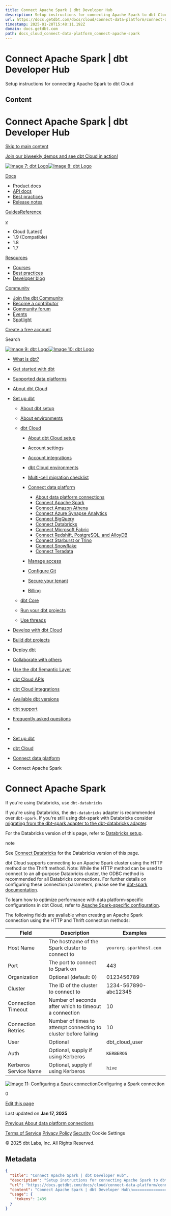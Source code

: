 ```yaml
---
title: Connect Apache Spark | dbt Developer Hub
description: Setup instructions for connecting Apache Spark to dbt Cloud
url: https://docs.getdbt.com/docs/cloud/connect-data-platform/connect-apache-spark#connect-databricks
timestamp: 2025-01-20T15:48:11.192Z
domain: docs.getdbt.com
path: docs_cloud_connect-data-platform_connect-apache-spark
---
```


# Connect Apache Spark | dbt Developer Hub


Setup instructions for connecting Apache Spark to dbt Cloud


## Content

Connect Apache Spark | dbt Developer Hub
===============            

[Skip to main content](https://docs.getdbt.com/docs/cloud/connect-data-platform/connect-apache-spark#__docusaurus_skipToContent_fallback)

[Join our biweekly demos and see dbt Cloud in action!](https://www.getdbt.com/resources/webinars/dbt-cloud-demos-with-experts/?utm_medium=i[%E2%80%A6]ly-demos_aw&utm_content=biweekly-demos____&utm_term=all_all__)

[![Image 7: dbt Logo](https://docs.getdbt.com/img/dbt-logo.svg)![Image 8: dbt Logo](https://docs.getdbt.com/img/dbt-logo-light.svg)](https://docs.getdbt.com/)

[Docs](https://docs.getdbt.com/docs/cloud/connect-data-platform/connect-apache-spark)

*   [Product docs](https://docs.getdbt.com/docs/introduction)
*   [API docs](https://docs.getdbt.com/docs/dbt-cloud-apis/overview)
*   [Best practices](https://docs.getdbt.com/best-practices)
*   [Release notes](https://docs.getdbt.com/docs/dbt-versions/dbt-cloud-release-notes)

[Guides](https://docs.getdbt.com/guides)[Reference](https://docs.getdbt.com/reference/references-overview)

[v](https://docs.getdbt.com/docs/cloud/connect-data-platform/connect-apache-spark)

*   Cloud (Latest)
*   1.9 (Compatible)
*   1.8
*   1.7

[Resources](https://docs.getdbt.com/docs/cloud/connect-data-platform/connect-apache-spark)

*   [Courses](https://learn.getdbt.com/)
*   [Best practices](https://docs.getdbt.com/best-practices)
*   [Developer blog](https://docs.getdbt.com/blog)

[Community](https://docs.getdbt.com/docs/cloud/connect-data-platform/connect-apache-spark)

*   [Join the dbt Community](https://docs.getdbt.com/community/join)
*   [Become a contributor](https://docs.getdbt.com/community/contribute)
*   [Community forum](https://docs.getdbt.com/community/forum)
*   [Events](https://docs.getdbt.com/community/events)
*   [Spotlight](https://docs.getdbt.com/community/spotlight)

[Create a free account](https://www.getdbt.com/signup/)

Search

[![Image 9: dbt Logo](https://docs.getdbt.com/img/dbt-logo.svg)![Image 10: dbt Logo](https://docs.getdbt.com/img/dbt-logo-light.svg)](https://docs.getdbt.com/)

*   [What is dbt?](https://docs.getdbt.com/docs/introduction)
*   [Get started with dbt](https://docs.getdbt.com/docs/get-started-dbt)
    
*   [Supported data platforms](https://docs.getdbt.com/docs/supported-data-platforms)
    
*   [About dbt Cloud](https://docs.getdbt.com/docs/cloud/about-cloud/dbt-cloud-features)
    
*   [Set up dbt](https://docs.getdbt.com/docs/about-setup)
    
    *   [About dbt setup](https://docs.getdbt.com/docs/about-setup)
    *   [About environments](https://docs.getdbt.com/docs/environments-in-dbt)
    *   [dbt Cloud](https://docs.getdbt.com/docs/cloud/about-cloud-setup)
        
        *   [About dbt Cloud setup](https://docs.getdbt.com/docs/cloud/about-cloud-setup)
        *   [Account settings](https://docs.getdbt.com/docs/cloud/account-settings)
        *   [Account integrations](https://docs.getdbt.com/docs/cloud/account-integrations)
        *   [dbt Cloud environments](https://docs.getdbt.com/docs/dbt-cloud-environments)
        *   [Multi-cell migration checklist](https://docs.getdbt.com/docs/cloud/migration)
        *   [Connect data platform](https://docs.getdbt.com/docs/cloud/connect-data-platform/about-connections)
            
            *   [About data platform connections](https://docs.getdbt.com/docs/cloud/connect-data-platform/about-connections)
            *   [Connect Apache Spark](https://docs.getdbt.com/docs/cloud/connect-data-platform/connect-apache-spark)
            *   [Connect Amazon Athena](https://docs.getdbt.com/docs/cloud/connect-data-platform/connect-amazon-athena)
            *   [Connect Azure Synapse Analytics](https://docs.getdbt.com/docs/cloud/connect-data-platform/connect-azure-synapse-analytics)
            *   [Connect BigQuery](https://docs.getdbt.com/docs/cloud/connect-data-platform/connect-bigquery)
            *   [Connect Databricks](https://docs.getdbt.com/docs/cloud/connect-data-platform/connect-databricks)
            *   [Connect Microsoft Fabric](https://docs.getdbt.com/docs/cloud/connect-data-platform/connect-microsoft-fabric)
            *   [Connect Redshift, PostgreSQL, and AlloyDB](https://docs.getdbt.com/docs/cloud/connect-data-platform/connect-redshift-postgresql-alloydb)
            *   [Connect Starburst or Trino](https://docs.getdbt.com/docs/cloud/connect-data-platform/connect-starburst-trino)
            *   [Connect Snowflake](https://docs.getdbt.com/docs/cloud/connect-data-platform/connect-snowflake)
            *   [Connect Teradata](https://docs.getdbt.com/docs/cloud/connect-data-platform/connect-teradata)
        *   [Manage access](https://docs.getdbt.com/docs/cloud/manage-access/about-user-access)
            
        *   [Configure Git](https://docs.getdbt.com/docs/cloud/git/git-configuration-in-dbt-cloud)
            
        *   [Secure your tenant](https://docs.getdbt.com/docs/cloud/secure/secure-your-tenant)
            
        *   [Billing](https://docs.getdbt.com/docs/cloud/billing)
    *   [dbt Core](https://docs.getdbt.com/docs/core/about-core-setup)
        
    *   [Run your dbt projects](https://docs.getdbt.com/docs/running-a-dbt-project/run-your-dbt-projects)
    *   [Use threads](https://docs.getdbt.com/docs/running-a-dbt-project/using-threads)
*   [Develop with dbt Cloud](https://docs.getdbt.com/docs/cloud/about-develop-dbt)
    
*   [Build dbt projects](https://docs.getdbt.com/docs/build/projects)
    
*   [Deploy dbt](https://docs.getdbt.com/docs/deploy/deployments)
    
*   [Collaborate with others](https://docs.getdbt.com/docs/collaborate/collaborate-with-others)
    
*   [Use the dbt Semantic Layer](https://docs.getdbt.com/docs/use-dbt-semantic-layer/dbt-sl)
    
*   [dbt Cloud APIs](https://docs.getdbt.com/docs/dbt-cloud-apis/overview)
    
*   [dbt Cloud integrations](https://docs.getdbt.com/docs/cloud-integrations/overview)
    
*   [Available dbt versions](https://docs.getdbt.com/docs/dbt-versions/core)
    
*   [dbt support](https://docs.getdbt.com/docs/dbt-support)
*   [Frequently asked questions](https://docs.getdbt.com/docs/faqs)
    

*   [](https://docs.getdbt.com/)
*   [Set up dbt](https://docs.getdbt.com/docs/about-setup)
*   [dbt Cloud](https://docs.getdbt.com/docs/cloud/about-cloud-setup)
*   [Connect data platform](https://docs.getdbt.com/docs/cloud/connect-data-platform/about-connections)
*   Connect Apache Spark

Connect Apache Spark
====================

If you're using Databricks, use `dbt-databricks`

If you're using Databricks, the `dbt-databricks` adapter is recommended over `dbt-spark`. If you're still using dbt-spark with Databricks consider [migrating from the dbt-spark adapter to the dbt-databricks adapter](https://docs.getdbt.com/guides/migrate-from-spark-to-databricks).

For the Databricks version of this page, refer to [Databricks setup](https://docs.getdbt.com/docs/cloud/connect-data-platform/connect-apache-spark#databricks-setup).

note

See [Connect Databricks](https://docs.getdbt.com/docs/cloud/connect-data-platform/connect-apache-spark#connect-databricks) for the Databricks version of this page.

dbt Cloud supports connecting to an Apache Spark cluster using the HTTP method or the Thrift method. Note: While the HTTP method can be used to connect to an all-purpose Databricks cluster, the ODBC method is recommended for all Databricks connections. For further details on configuring these connection parameters, please see the [dbt-spark documentation](https://github.com/dbt-labs/dbt-spark#configuring-your-profile).

To learn how to optimize performance with data platform-specific configurations in dbt Cloud, refer to [Apache Spark-specific configuration](https://docs.getdbt.com/reference/resource-configs/spark-configs).

The following fields are available when creating an Apache Spark connection using the HTTP and Thrift connection methods:

| Field | Description | Examples |
| --- | --- | --- |
| Host Name | The hostname of the Spark cluster to connect to | `yourorg.sparkhost.com` |
| Port | The port to connect to Spark on | 443 |
| Organization | Optional (default: 0) | 0123456789 |
| Cluster | The ID of the cluster to connect to | 1234-567890-abc12345 |
| Connection Timeout | Number of seconds after which to timeout a connection | 10 |
| Connection Retries | Number of times to attempt connecting to cluster before failing | 10 |
| User | Optional | dbt\_cloud\_user |
| Auth | Optional, supply if using Kerberos | `KERBEROS` |
| Kerberos Service Name | Optional, supply if using Kerberos | `hive` |

[![Image 11: Configuring a Spark connection](https://docs.getdbt.com/img/docs/dbt-cloud/cloud-configuring-dbt-cloud/spark-connection.png?v=2)](https://docs.getdbt.com/docs/cloud/connect-data-platform/connect-apache-spark#)Configuring a Spark connection

0

[Edit this page](https://github.com/dbt-labs/docs.getdbt.com/edit/current/website/docs/docs/cloud/connect-data-platform/connect-apache-spark.md)

Last updated on **Jan 17, 2025**

[Previous About data platform connections](https://docs.getdbt.com/docs/cloud/connect-data-platform/about-connections)

[Terms of Service](https://www.getdbt.com/terms-of-use/) [Privacy Policy](https://www.getdbt.com/cloud/privacy-policy/) [Security](https://www.getdbt.com/security/) Cookie Settings

[](https://twitter.com/getdbt "X")[](https://www.getdbt.com/community/join-the-community/ "Community Slack")[](https://github.com/dbt-labs/dbt-core "GitHub")

© 2025 dbt Labs, Inc. All Rights Reserved.

## Metadata

```json
{
  "title": "Connect Apache Spark | dbt Developer Hub",
  "description": "Setup instructions for connecting Apache Spark to dbt Cloud",
  "url": "https://docs.getdbt.com/docs/cloud/connect-data-platform/connect-apache-spark#connect-databricks",
  "content": "Connect Apache Spark | dbt Developer Hub\n===============            \n\n[Skip to main content](https://docs.getdbt.com/docs/cloud/connect-data-platform/connect-apache-spark#__docusaurus_skipToContent_fallback)\n\n[Join our biweekly demos and see dbt Cloud in action!](https://www.getdbt.com/resources/webinars/dbt-cloud-demos-with-experts/?utm_medium=i[%E2%80%A6]ly-demos_aw&utm_content=biweekly-demos____&utm_term=all_all__)\n\n[![Image 7: dbt Logo](https://docs.getdbt.com/img/dbt-logo.svg)![Image 8: dbt Logo](https://docs.getdbt.com/img/dbt-logo-light.svg)](https://docs.getdbt.com/)\n\n[Docs](https://docs.getdbt.com/docs/cloud/connect-data-platform/connect-apache-spark)\n\n*   [Product docs](https://docs.getdbt.com/docs/introduction)\n*   [API docs](https://docs.getdbt.com/docs/dbt-cloud-apis/overview)\n*   [Best practices](https://docs.getdbt.com/best-practices)\n*   [Release notes](https://docs.getdbt.com/docs/dbt-versions/dbt-cloud-release-notes)\n\n[Guides](https://docs.getdbt.com/guides)[Reference](https://docs.getdbt.com/reference/references-overview)\n\n[v](https://docs.getdbt.com/docs/cloud/connect-data-platform/connect-apache-spark)\n\n*   Cloud (Latest)\n*   1.9 (Compatible)\n*   1.8\n*   1.7\n\n[Resources](https://docs.getdbt.com/docs/cloud/connect-data-platform/connect-apache-spark)\n\n*   [Courses](https://learn.getdbt.com/)\n*   [Best practices](https://docs.getdbt.com/best-practices)\n*   [Developer blog](https://docs.getdbt.com/blog)\n\n[Community](https://docs.getdbt.com/docs/cloud/connect-data-platform/connect-apache-spark)\n\n*   [Join the dbt Community](https://docs.getdbt.com/community/join)\n*   [Become a contributor](https://docs.getdbt.com/community/contribute)\n*   [Community forum](https://docs.getdbt.com/community/forum)\n*   [Events](https://docs.getdbt.com/community/events)\n*   [Spotlight](https://docs.getdbt.com/community/spotlight)\n\n[Create a free account](https://www.getdbt.com/signup/)\n\nSearch\n\n[![Image 9: dbt Logo](https://docs.getdbt.com/img/dbt-logo.svg)![Image 10: dbt Logo](https://docs.getdbt.com/img/dbt-logo-light.svg)](https://docs.getdbt.com/)\n\n*   [What is dbt?](https://docs.getdbt.com/docs/introduction)\n*   [Get started with dbt](https://docs.getdbt.com/docs/get-started-dbt)\n    \n*   [Supported data platforms](https://docs.getdbt.com/docs/supported-data-platforms)\n    \n*   [About dbt Cloud](https://docs.getdbt.com/docs/cloud/about-cloud/dbt-cloud-features)\n    \n*   [Set up dbt](https://docs.getdbt.com/docs/about-setup)\n    \n    *   [About dbt setup](https://docs.getdbt.com/docs/about-setup)\n    *   [About environments](https://docs.getdbt.com/docs/environments-in-dbt)\n    *   [dbt Cloud](https://docs.getdbt.com/docs/cloud/about-cloud-setup)\n        \n        *   [About dbt Cloud setup](https://docs.getdbt.com/docs/cloud/about-cloud-setup)\n        *   [Account settings](https://docs.getdbt.com/docs/cloud/account-settings)\n        *   [Account integrations](https://docs.getdbt.com/docs/cloud/account-integrations)\n        *   [dbt Cloud environments](https://docs.getdbt.com/docs/dbt-cloud-environments)\n        *   [Multi-cell migration checklist](https://docs.getdbt.com/docs/cloud/migration)\n        *   [Connect data platform](https://docs.getdbt.com/docs/cloud/connect-data-platform/about-connections)\n            \n            *   [About data platform connections](https://docs.getdbt.com/docs/cloud/connect-data-platform/about-connections)\n            *   [Connect Apache Spark](https://docs.getdbt.com/docs/cloud/connect-data-platform/connect-apache-spark)\n            *   [Connect Amazon Athena](https://docs.getdbt.com/docs/cloud/connect-data-platform/connect-amazon-athena)\n            *   [Connect Azure Synapse Analytics](https://docs.getdbt.com/docs/cloud/connect-data-platform/connect-azure-synapse-analytics)\n            *   [Connect BigQuery](https://docs.getdbt.com/docs/cloud/connect-data-platform/connect-bigquery)\n            *   [Connect Databricks](https://docs.getdbt.com/docs/cloud/connect-data-platform/connect-databricks)\n            *   [Connect Microsoft Fabric](https://docs.getdbt.com/docs/cloud/connect-data-platform/connect-microsoft-fabric)\n            *   [Connect Redshift, PostgreSQL, and AlloyDB](https://docs.getdbt.com/docs/cloud/connect-data-platform/connect-redshift-postgresql-alloydb)\n            *   [Connect Starburst or Trino](https://docs.getdbt.com/docs/cloud/connect-data-platform/connect-starburst-trino)\n            *   [Connect Snowflake](https://docs.getdbt.com/docs/cloud/connect-data-platform/connect-snowflake)\n            *   [Connect Teradata](https://docs.getdbt.com/docs/cloud/connect-data-platform/connect-teradata)\n        *   [Manage access](https://docs.getdbt.com/docs/cloud/manage-access/about-user-access)\n            \n        *   [Configure Git](https://docs.getdbt.com/docs/cloud/git/git-configuration-in-dbt-cloud)\n            \n        *   [Secure your tenant](https://docs.getdbt.com/docs/cloud/secure/secure-your-tenant)\n            \n        *   [Billing](https://docs.getdbt.com/docs/cloud/billing)\n    *   [dbt Core](https://docs.getdbt.com/docs/core/about-core-setup)\n        \n    *   [Run your dbt projects](https://docs.getdbt.com/docs/running-a-dbt-project/run-your-dbt-projects)\n    *   [Use threads](https://docs.getdbt.com/docs/running-a-dbt-project/using-threads)\n*   [Develop with dbt Cloud](https://docs.getdbt.com/docs/cloud/about-develop-dbt)\n    \n*   [Build dbt projects](https://docs.getdbt.com/docs/build/projects)\n    \n*   [Deploy dbt](https://docs.getdbt.com/docs/deploy/deployments)\n    \n*   [Collaborate with others](https://docs.getdbt.com/docs/collaborate/collaborate-with-others)\n    \n*   [Use the dbt Semantic Layer](https://docs.getdbt.com/docs/use-dbt-semantic-layer/dbt-sl)\n    \n*   [dbt Cloud APIs](https://docs.getdbt.com/docs/dbt-cloud-apis/overview)\n    \n*   [dbt Cloud integrations](https://docs.getdbt.com/docs/cloud-integrations/overview)\n    \n*   [Available dbt versions](https://docs.getdbt.com/docs/dbt-versions/core)\n    \n*   [dbt support](https://docs.getdbt.com/docs/dbt-support)\n*   [Frequently asked questions](https://docs.getdbt.com/docs/faqs)\n    \n\n*   [](https://docs.getdbt.com/)\n*   [Set up dbt](https://docs.getdbt.com/docs/about-setup)\n*   [dbt Cloud](https://docs.getdbt.com/docs/cloud/about-cloud-setup)\n*   [Connect data platform](https://docs.getdbt.com/docs/cloud/connect-data-platform/about-connections)\n*   Connect Apache Spark\n\nConnect Apache Spark\n====================\n\nIf you're using Databricks, use `dbt-databricks`\n\nIf you're using Databricks, the `dbt-databricks` adapter is recommended over `dbt-spark`. If you're still using dbt-spark with Databricks consider [migrating from the dbt-spark adapter to the dbt-databricks adapter](https://docs.getdbt.com/guides/migrate-from-spark-to-databricks).\n\nFor the Databricks version of this page, refer to [Databricks setup](https://docs.getdbt.com/docs/cloud/connect-data-platform/connect-apache-spark#databricks-setup).\n\nnote\n\nSee [Connect Databricks](https://docs.getdbt.com/docs/cloud/connect-data-platform/connect-apache-spark#connect-databricks) for the Databricks version of this page.\n\ndbt Cloud supports connecting to an Apache Spark cluster using the HTTP method or the Thrift method. Note: While the HTTP method can be used to connect to an all-purpose Databricks cluster, the ODBC method is recommended for all Databricks connections. For further details on configuring these connection parameters, please see the [dbt-spark documentation](https://github.com/dbt-labs/dbt-spark#configuring-your-profile).\n\nTo learn how to optimize performance with data platform-specific configurations in dbt Cloud, refer to [Apache Spark-specific configuration](https://docs.getdbt.com/reference/resource-configs/spark-configs).\n\nThe following fields are available when creating an Apache Spark connection using the HTTP and Thrift connection methods:\n\n| Field | Description | Examples |\n| --- | --- | --- |\n| Host Name | The hostname of the Spark cluster to connect to | `yourorg.sparkhost.com` |\n| Port | The port to connect to Spark on | 443 |\n| Organization | Optional (default: 0) | 0123456789 |\n| Cluster | The ID of the cluster to connect to | 1234-567890-abc12345 |\n| Connection Timeout | Number of seconds after which to timeout a connection | 10 |\n| Connection Retries | Number of times to attempt connecting to cluster before failing | 10 |\n| User | Optional | dbt\\_cloud\\_user |\n| Auth | Optional, supply if using Kerberos | `KERBEROS` |\n| Kerberos Service Name | Optional, supply if using Kerberos | `hive` |\n\n[![Image 11: Configuring a Spark connection](https://docs.getdbt.com/img/docs/dbt-cloud/cloud-configuring-dbt-cloud/spark-connection.png?v=2)](https://docs.getdbt.com/docs/cloud/connect-data-platform/connect-apache-spark#)Configuring a Spark connection\n\n0\n\n[Edit this page](https://github.com/dbt-labs/docs.getdbt.com/edit/current/website/docs/docs/cloud/connect-data-platform/connect-apache-spark.md)\n\nLast updated on **Jan 17, 2025**\n\n[Previous About data platform connections](https://docs.getdbt.com/docs/cloud/connect-data-platform/about-connections)\n\n[Terms of Service](https://www.getdbt.com/terms-of-use/) [Privacy Policy](https://www.getdbt.com/cloud/privacy-policy/) [Security](https://www.getdbt.com/security/) Cookie Settings\n\n[](https://twitter.com/getdbt \"X\")[](https://www.getdbt.com/community/join-the-community/ \"Community Slack\")[](https://github.com/dbt-labs/dbt-core \"GitHub\")\n\n© 2025 dbt Labs, Inc. All Rights Reserved.",
  "usage": {
    "tokens": 2439
  }
}
```
